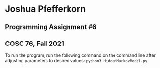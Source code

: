 # Joshua Pfefferkorn
## Programming Assignment #6
## COSC 76, Fall 2021

To run the program, run the following command on the command line after adjusting parameters to desired values: `python3 HiddenMarkovModel.py`